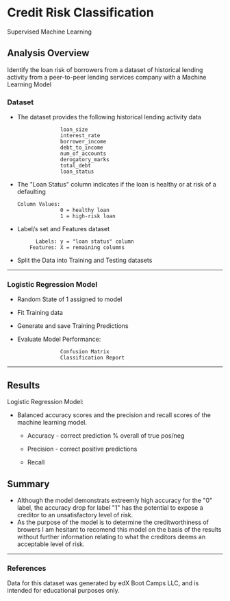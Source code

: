 # Credit Risk Classification
   
   Supervised Machine Learning



## Analysis Overview

Identify the loan risk of borrowers from a dataset of historical lending activity from a peer-to-peer lending services company with a Machine Learning Model 

### Dataset
* The dataset provides the following historical lending activity data

                    loan_size
                    interest_rate
                    borrower_income
                    debt_to_income
                    num_of_accounts
                    derogatory_marks
                    total_debt
                    loan_status
           
* The "Loan Status" column indicates if the loan is healthy or at risk of a defaulting
  
      Column Values:
                    0 = healthy loan
                    1 = high-risk loan              

* Label/s set and Features dataset

            Labels: y = "loan status" column
          Features: X = remaining columns

* Split the Data into Training and Testing datasets    
---

### Logistic Regression Model

* Random State of 1 assigned to model
* Fit Training data
* Generate and save Training Predictions
* Evaluate Model Performance:

                    Confusion Matrix
                    Classification Report

---
## Results

Logistic Regression Model:
* Balanced accuracy scores and the precision and recall scores of the machine learning model.
  
  * Accuracy - correct prediction % overall of true pos/neg
                
  * Precision - correct positive predictions
    
  * Recall


## Summary

* Although the model demonstrats extreemly high accuracy for the "0" label, the accuracy drop for label "1" has the potential to expose a creditor to an unsatisfactory level of risk. 
* As the purpose of the model is to determine the creditworthiness of browers I am hesitant to recomend this model on the basis of the results without further information relating to what the creditors deems an acceptable level of risk.  

---
### References
Data for this dataset was generated by edX Boot Camps LLC, and is intended for educational purposes only.

